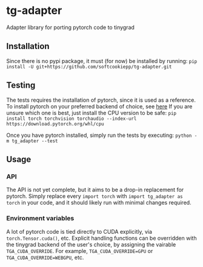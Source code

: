 # tg-adapter
Adapter library for porting pytorch code to tinygrad

## Installation
Since there is no pypi package, it must (for now) be installed by running:
`pip install -U git+https://github.com/softcookiepp/tg-adapter.git`

## Testing
The tests requires the installation of pytorch, since it is used as a reference.
To install pytorch on your preferred backend of choice, see [here](https://pytorch.org/get-started/locally/)
If you are unsure which one is best, just install the CPU version to be safe:
`pip install torch torchvision torchaudio --index-url https://download.pytorch.org/whl/cpu`

Once you have pytorch installed, simply run the tests by executing:
`python -m tg_adapter --test`

## Usage
### API
The API is not yet complete, but it aims to be a drop-in replacement for pytorch.
Simply replace every `import torch` with `import tg_adapter as torch` in your code, and it should likely run with minimal changes required.

### Environment variables
A lot of pytorch code is tied directly to CUDA explicitly, via
`torch.Tensor.cuda()`, etc.
Explicit handling functions can be overridden with the tinygrad backend
of the user's choice, by assigning the vairable `TGA_CUDA_OVERRIDE`.
For example, `TGA_CUDA_OVERRIDE=GPU` or `TGA_CUDA_OVERRIDE=WEBGPU`, etc.
